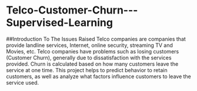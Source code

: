 # Telco-Customer-Churn---Supervised-Learning

##Introduction To The Issues Raised
Telco companies are companies that provide landline services, Internet, online security, streaming TV and Movies, etc.
Telco companies have problems such as losing customers (Customer Churn), generally due to dissatisfaction with the services provided. Churn is calculated based on how many customers leave the service at one time.
This project helps to predict behavior to retain customers, as well as analyze what factors influence customers to leave the service used.
